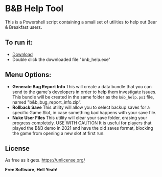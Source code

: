 # B&B Help Tool

This is a Powershell script containing a small set of utilities to help out Bear & Breakfast users.

## To run it:
- [Download](https://github.com/pupxel/bnb_help_tool/releases/latest/download/bnb_help.exe)
- Double click the downloaded file "bnb_help.exe"

## Menu Options:
- **Generate Bug Report Info**
	This will create a data bundle that you can send to the game's developers in order to help them investigate issues.
	This bundle will be created in the same folder as the `b&b_help.ps1` file, named "b&b_bug_report_info.zip".
- **Rollback Save**
	This utility will allow you to select backup saves for a specific Game Slot, in case something bad happens with your save file.
- **Nuke User Files**
	This utility will clear your save folder, erasing your progress completely. USE WITH CAUTION
	It is useful for players that played the B&B demo in 2021 and have the old saves format, blocking the game from opening a new slot at first run.

## License

As free as it gets. https://unlicense.org/

**Free Software, Hell Yeah!**
